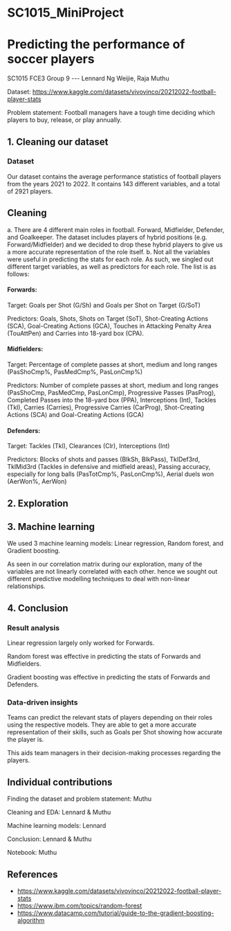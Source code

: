 # SC1015_MiniProject
# Predicting the performance of soccer players

SC1015 FCE3 Group 9 --- Lennard Ng Weijie, Raja Muthu

Dataset: https://www.kaggle.com/datasets/vivovinco/20212022-football-player-stats

Problem statement: Football managers have a tough time deciding which players to buy, release, or play annually.

## 1. Cleaning our dataset
### Dataset
Our dataset contains the average performance statistics of football players from the years 2021 to 2022. It contains 143 different variables, and a total of 2921 players.

## Cleaning
a. There are 4 different main roles in football. Forward, Midfielder, Defender, and Goalkeeper. The dataset includes players of hybrid positions (e.g. Forward/Midfielder) and we decided to drop these hybrid players to give us a more accurate representation of the role itself.
b. Not all the variables were useful in predicting the stats for each role. As such, we singled out different target variables, as well as predictors for each role. The list is as follows:
#### Forwards:
Target: Goals per Shot (G/Sh) and Goals per Shot on Target (G/SoT)

Predictors: Goals, Shots, Shots on Target (SoT), Shot-Creating Actions (SCA), Goal-Creating Actions (GCA), Touches in Attacking Penalty Area (TouAttPen) and Carries into 18-yard box (CPA).
#### Midfielders:
Target: Percentage of complete passes at short, medium and long ranges (PasShoCmp%, PasMedCmp%, PasLonCmp%)

Predictors: Number of complete passes at short, medium and long ranges (PasShoCmp, PasMedCmp, PasLonCmp), Progressive Passes (PasProg), Completed Passes into the 18-yard box (PPA), Interceptions (Int), Tackles (Tkl), Carries (Carries), Progressive Carries (CarProg), Shot-Creating Actions (SCA) and Goal-Creating Actions (GCA)
#### Defenders:
Target: Tackles (Tkl), Clearances (Clr), Interceptions (Int)

Predictors: Blocks of shots and passes (BlkSh, BlkPass), TklDef3rd, TklMid3rd (Tackles in defensive and midfield areas), Passing accuracy, especially for long balls (PasTotCmp%, PasLonCmp%), Aerial duels won (AerWon%, AerWon)

## 2. Exploration

## 3. Machine learning
We used 3 machine learning models: Linear regression, Random forest, and Gradient boosting.

As seen in our correlation matrix during our exploration, many of the variables are not linearly correlated with each other. hence we sought out different predictive modelling techniques to deal with non-linear relationships.

## 4. Conclusion
### Result analysis
Linear regression largely only worked for Forwards.

Random forest was effective in predicting the stats of Forwards and Midfielders.

Gradient boosting was effective in predicting the stats of Forwards and Defenders.

### Data-driven insights
Teams can predict the relevant stats of players depending on their roles using the respective models. They are able to get a more accurate representation of their skills, such as Goals per Shot showing how accurate the player is.

This aids team managers in their decision-making processes regarding the players.

## Individual contributions
Finding the dataset and problem statement: Muthu

Cleaning and EDA: Lennard & Muthu

Machine learning models: Lennard

Conclusion: Lennard & Muthu

Notebook: Muthu

## References
- https://www.kaggle.com/datasets/vivovinco/20212022-football-player-stats
- https://www.ibm.com/topics/random-forest
- https://www.datacamp.com/tutorial/guide-to-the-gradient-boosting-algorithm
